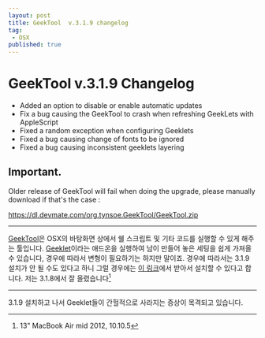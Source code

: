 ```yaml
---
layout: post
title: GeekTool  v.3.1.9 changelog
tag:
 - OSX
published: true
---
```

# GeekTool v.3.1.9 Changelog

- Added an option to disable or enable automatic updates
- Fix a bug causing the GeekTool to crash when refreshing GeekLets with AppleScript
- Fixed a random exception when configuring Geeklets
- Fixed a bug causing change of fonts to be ignored
- Fixed a bug causing inconsistent geeklets layering

## Important.

Older release of GeekTool will fail when doing the upgrade, please manually download if that's the case :

https://dl.devmate.com/org.tynsoe.GeekTool/GeekTool.zip

- - -

[GeekTool](http://projects.tynsoe.org/en/geektool/index.php)은 OSX의 바탕화면 상에서 쉘 스크립트 및 기타 코드를 실행할 수 있게 해주는 툴입니다. [Geeklet](http://www.macosxtips.co.uk/geeklets/)이라는 애드온을 실행하여 남이 만들어 놓은 세팅을 쉽게 가져올 수 있습니다, 경우에 따라서 변형이 필요하기는 하지만 말이죠. 경우에 따라서는 3.1.9 설치가 안 될 수도 있다고 하니 그럴 경우에는 [이 링크](https://dl.devmate.com/org.tynsoe.GeekTool/GeekTool.zip)에서 받아서 설치할 수 있다고 합니다. 저는 3.1.8에서 잘 올렸습니다[^1]

[^1]: 13" MacBook Air mid 2012, 10.10.5

- - -

3.1.9 설치하고 나서 Geeklet들이 간헐적으로 사라지는 증상이 목격되고 있습니다.
